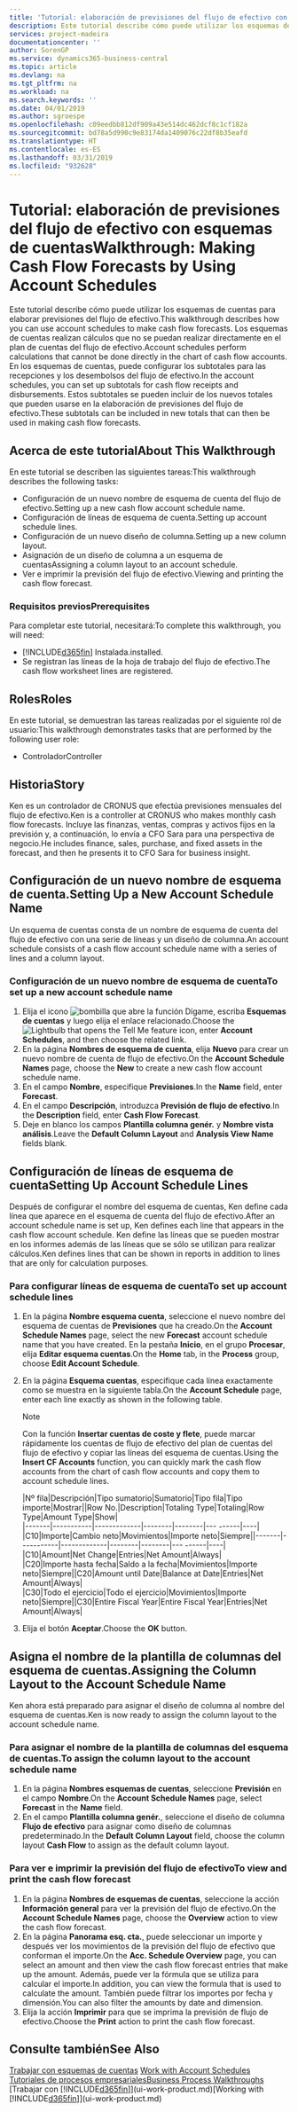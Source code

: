 ```yaml
---
title: 'Tutorial: elaboración de previsiones del flujo de efectivo con esquemas de cuentas | Documentos de Microsoft'
description: Este tutorial describe cómo puede utilizar los esquemas de cuentas para elaborar previsiones del flujo de efectivo. Los esquemas de cuentas realizan cálculos que no se puedan realizar directamente en el plan de cuentas del flujo de efectivo. En los esquemas de cuentas, puede configurar los subtotales para las recepciones y los desembolsos del flujo de efectivo. Estos subtotales se pueden incluir de los nuevos totales que pueden usarse en la elaboración de previsiones del flujo de efectivo.
services: project-madeira
documentationcenter: ''
author: SorenGP
ms.service: dynamics365-business-central
ms.topic: article
ms.devlang: na
ms.tgt_pltfrm: na
ms.workload: na
ms.search.keywords: ''
ms.date: 04/01/2019
ms.author: sgroespe
ms.openlocfilehash: c09eedbb812df909a43e514dc462dcf8c1cf182a
ms.sourcegitcommit: bd78a5d990c9e83174da1409076c22df8b35eafd
ms.translationtype: HT
ms.contentlocale: es-ES
ms.lasthandoff: 03/31/2019
ms.locfileid: "932628"
---
```

# <a name="walkthrough-making-cash-flow-forecasts-by-using-account-schedules"></a><span data-ttu-id="f7575-106">Tutorial: elaboración de previsiones del flujo de efectivo con esquemas de cuentas</span><span class="sxs-lookup"><span data-stu-id="f7575-106">Walkthrough: Making Cash Flow Forecasts by Using Account Schedules</span></span>
<span data-ttu-id="f7575-107">Este tutorial describe cómo puede utilizar los esquemas de cuentas para elaborar previsiones del flujo de efectivo.</span><span class="sxs-lookup"><span data-stu-id="f7575-107">This walkthrough describes how you can use account schedules to make cash flow forecasts.</span></span> <span data-ttu-id="f7575-108">Los esquemas de cuentas realizan cálculos que no se puedan realizar directamente en el plan de cuentas del flujo de efectivo.</span><span class="sxs-lookup"><span data-stu-id="f7575-108">Account schedules perform calculations that cannot be done directly in the chart of cash flow accounts.</span></span> <span data-ttu-id="f7575-109">En los esquemas de cuentas, puede configurar los subtotales para las recepciones y los desembolsos del flujo de efectivo.</span><span class="sxs-lookup"><span data-stu-id="f7575-109">In the account schedules, you can set up subtotals for cash flow receipts and disbursements.</span></span> <span data-ttu-id="f7575-110">Estos subtotales se pueden incluir de los nuevos totales que pueden usarse en la elaboración de previsiones del flujo de efectivo.</span><span class="sxs-lookup"><span data-stu-id="f7575-110">These subtotals can be included in new totals that can then be used in making cash flow forecasts.</span></span>  

## <a name="about-this-walkthrough"></a><span data-ttu-id="f7575-111">Acerca de este tutorial</span><span class="sxs-lookup"><span data-stu-id="f7575-111">About This Walkthrough</span></span>  
<span data-ttu-id="f7575-112">En este tutorial se describen las siguientes tareas:</span><span class="sxs-lookup"><span data-stu-id="f7575-112">This walkthrough describes the following tasks:</span></span>  

- <span data-ttu-id="f7575-113">Configuración de un nuevo nombre de esquema de cuenta del flujo de efectivo.</span><span class="sxs-lookup"><span data-stu-id="f7575-113">Setting up a new cash flow account schedule name.</span></span>  
- <span data-ttu-id="f7575-114">Configuración de líneas de esquema de cuenta.</span><span class="sxs-lookup"><span data-stu-id="f7575-114">Setting up account schedule lines.</span></span>  
- <span data-ttu-id="f7575-115">Configuración de un nuevo diseño de columna.</span><span class="sxs-lookup"><span data-stu-id="f7575-115">Setting up a new column layout.</span></span>  
- <span data-ttu-id="f7575-116">Asignación de un diseño de columna a un esquema de cuentas</span><span class="sxs-lookup"><span data-stu-id="f7575-116">Assigning a column layout to an account schedule.</span></span>  
- <span data-ttu-id="f7575-117">Ver e imprimir la previsión del flujo de efectivo.</span><span class="sxs-lookup"><span data-stu-id="f7575-117">Viewing and printing the cash flow forecast.</span></span>  

### <a name="prerequisites"></a><span data-ttu-id="f7575-118">Requisitos previos</span><span class="sxs-lookup"><span data-stu-id="f7575-118">Prerequisites</span></span>  
<span data-ttu-id="f7575-119">Para completar este tutorial, necesitará:</span><span class="sxs-lookup"><span data-stu-id="f7575-119">To complete this walkthrough, you will need:</span></span>  

- [!INCLUDE[d365fin](includes/d365fin_md.md)] <span data-ttu-id="f7575-120">Instalada.</span><span class="sxs-lookup"><span data-stu-id="f7575-120">installed.</span></span>  
- <span data-ttu-id="f7575-121">Se registran las líneas de la hoja de trabajo del flujo de efectivo.</span><span class="sxs-lookup"><span data-stu-id="f7575-121">The cash flow worksheet lines are registered.</span></span>  

## <a name="roles"></a><span data-ttu-id="f7575-122">Roles</span><span class="sxs-lookup"><span data-stu-id="f7575-122">Roles</span></span>  
<span data-ttu-id="f7575-123">En este tutorial, se demuestran las tareas realizadas por el siguiente rol de usuario:</span><span class="sxs-lookup"><span data-stu-id="f7575-123">This walkthrough demonstrates tasks that are performed by the following user role:</span></span>  

- <span data-ttu-id="f7575-124">Controlador</span><span class="sxs-lookup"><span data-stu-id="f7575-124">Controller</span></span>  

## <a name="story"></a><span data-ttu-id="f7575-125">Historia</span><span class="sxs-lookup"><span data-stu-id="f7575-125">Story</span></span>  
<span data-ttu-id="f7575-126">Ken es un controlador de CRONUS que efectúa previsiones mensuales del flujo de efectivo.</span><span class="sxs-lookup"><span data-stu-id="f7575-126">Ken is a controller at CRONUS who makes monthly cash flow forecasts.</span></span> <span data-ttu-id="f7575-127">Incluye las finanzas, ventas, compras y activos fijos en la previsión y, a continuación, lo envía a CFO Sara para una perspectiva de negocio.</span><span class="sxs-lookup"><span data-stu-id="f7575-127">He includes finance, sales, purchase, and fixed assets in the forecast, and then he presents it to CFO Sara for business insight.</span></span>  

## <a name="setting-up-a-new-account-schedule-name"></a><span data-ttu-id="f7575-128">Configuración de un nuevo nombre de esquema de cuenta.</span><span class="sxs-lookup"><span data-stu-id="f7575-128">Setting Up a New Account Schedule Name</span></span>  
<span data-ttu-id="f7575-129">Un esquema de cuentas consta de un nombre de esquema de cuenta del flujo de efectivo con una serie de líneas y un diseño de columna.</span><span class="sxs-lookup"><span data-stu-id="f7575-129">An account schedule consists of a cash flow account schedule name with a series of lines and a column layout.</span></span>  

### <a name="to-set-up-a-new-account-schedule-name"></a><span data-ttu-id="f7575-130">Configuración de un nuevo nombre de esquema de cuenta</span><span class="sxs-lookup"><span data-stu-id="f7575-130">To set up a new account schedule name</span></span>  

1.  <span data-ttu-id="f7575-131">Elija el icono ![bombilla que abre la función Dígame](media/ui-search/search_small.png "Dígame que desea hacer"), escriba **Esquemas de cuentas** y luego elija el enlace relacionado.</span><span class="sxs-lookup"><span data-stu-id="f7575-131">Choose the ![Lightbulb that opens the Tell Me feature](media/ui-search/search_small.png "Tell me what you want to do") icon, enter **Account Schedules**, and then choose the related link.</span></span>  
2.  <span data-ttu-id="f7575-132">En la página **Nombres de esquema de cuenta**, elija **Nuevo** para crear un nuevo nombre de cuenta de flujo de efectivo.</span><span class="sxs-lookup"><span data-stu-id="f7575-132">On the **Account Schedule Names** page, choose the **New** to create a new cash flow account schedule name.</span></span>  
3.  <span data-ttu-id="f7575-133">En el campo **Nombre**, especifique **Previsiones**.</span><span class="sxs-lookup"><span data-stu-id="f7575-133">In the **Name** field, enter **Forecast**.</span></span>  
4.  <span data-ttu-id="f7575-134">En el campo **Descripción**, introduzca **Previsión de flujo de efectivo**.</span><span class="sxs-lookup"><span data-stu-id="f7575-134">In the **Description** field, enter **Cash Flow Forecast**.</span></span>  
5.  <span data-ttu-id="f7575-135">Deje en blanco los campos **Plantilla columna genér.** y **Nombre vista análisis**.</span><span class="sxs-lookup"><span data-stu-id="f7575-135">Leave the **Default Column Layout** and **Analysis View Name** fields blank.</span></span>  

## <a name="setting-up-account-schedule-lines"></a><span data-ttu-id="f7575-136">Configuración de líneas de esquema de cuenta</span><span class="sxs-lookup"><span data-stu-id="f7575-136">Setting Up Account Schedule Lines</span></span>  
<span data-ttu-id="f7575-137">Después de configurar el nombre del esquema de cuentas, Ken define cada línea que aparece en el esquema de cuenta del flujo de efectivo.</span><span class="sxs-lookup"><span data-stu-id="f7575-137">After an account schedule name is set up, Ken defines each line that appears in the cash flow account schedule.</span></span> <span data-ttu-id="f7575-138">Ken define las líneas que se pueden mostrar en los informes además de las líneas que se sólo se utilizan para realizar cálculos.</span><span class="sxs-lookup"><span data-stu-id="f7575-138">Ken defines lines that can be shown in reports in addition to lines that are only for calculation purposes.</span></span>  

### <a name="to-set-up-account-schedule-lines"></a><span data-ttu-id="f7575-139">Para configurar líneas de esquema de cuenta</span><span class="sxs-lookup"><span data-stu-id="f7575-139">To set up account schedule lines</span></span>  

1.  <span data-ttu-id="f7575-140">En la página **Nombre esquema cuenta**, seleccione el nuevo nombre del esquema de cuentas de **Previsiones** que ha creado.</span><span class="sxs-lookup"><span data-stu-id="f7575-140">On the **Account Schedule Names** page, select the new **Forecast** account schedule name that you have created.</span></span> <span data-ttu-id="f7575-141">En la pestaña **Inicio**, en el grupo **Procesar**, elija **Editar esquema cuentas**.</span><span class="sxs-lookup"><span data-stu-id="f7575-141">On the **Home** tab, in the **Process** group, choose **Edit Account Schedule**.</span></span>  
2.  <span data-ttu-id="f7575-142">En la página **Esquema cuentas**, especifique cada línea exactamente como se muestra en la siguiente tabla.</span><span class="sxs-lookup"><span data-stu-id="f7575-142">On the **Account Schedule** page, enter each line exactly as shown in the following table.</span></span>  

    > [!NOTE]  
    >  <span data-ttu-id="f7575-143">Con la función **Insertar cuentas de coste y flete**, puede marcar rápidamente los cuentas de flujo de efectivo del plan de cuentas del flujo de efectivo y copiar las líneas del esquema de cuentas.</span><span class="sxs-lookup"><span data-stu-id="f7575-143">Using the **Insert CF Accounts** function, you can quickly mark the cash flow accounts from the chart of cash flow accounts and copy them to account schedule lines.</span></span>  

    <span data-ttu-id="f7575-144">|Nº fila|Descripción|Tipo sumatorio|Sumatorio|Tipo fila|Tipo importe|Mostrar|</span><span class="sxs-lookup"><span data-stu-id="f7575-144">|Row No.|Description|Totaling Type|Totaling|Row Type|Amount Type|Show|</span></span>  
    <span data-ttu-id="f7575-145">|-------|-----------|-------------|--------|--------|---  ------|----| |C10|Importe|Cambio neto|Movimientos|Importe neto|Siempre|</span><span class="sxs-lookup"><span data-stu-id="f7575-145">|-------|-----------|-------------|--------|--------|---  ------|----| |C10|Amount|Net Change|Entries|Net Amount|Always|</span></span>  
    <span data-ttu-id="f7575-146">|C20|Importe hasta fecha|Saldo a la fecha|Movimientos|Importe neto|Siempre|</span><span class="sxs-lookup"><span data-stu-id="f7575-146">|C20|Amount until Date|Balance at Date|Entries|Net Amount|Always|</span></span>  
    <span data-ttu-id="f7575-147">|C30|Todo el ejercicio|Todo el ejercicio|Movimientos|Importe neto|Siempre|</span><span class="sxs-lookup"><span data-stu-id="f7575-147">|C30|Entire Fiscal Year|Entire Fiscal Year|Entries|Net Amount|Always|</span></span>  

4.  <span data-ttu-id="f7575-148">Elija el botón **Aceptar**.</span><span class="sxs-lookup"><span data-stu-id="f7575-148">Choose the **OK** button.</span></span>  

## <a name="assigning-the-column-layout-to-the-account-schedule-name"></a><span data-ttu-id="f7575-149">Asigna el nombre de la plantilla de columnas del esquema de cuentas.</span><span class="sxs-lookup"><span data-stu-id="f7575-149">Assigning the Column Layout to the Account Schedule Name</span></span>  
<span data-ttu-id="f7575-150">Ken ahora está preparado para asignar el diseño de columna al nombre del esquema de cuentas.</span><span class="sxs-lookup"><span data-stu-id="f7575-150">Ken is now ready to assign the column layout to the account schedule name.</span></span>  

### <a name="to-assign-the-column-layout-to-the-account-schedule-name"></a><span data-ttu-id="f7575-151">Para asignar el nombre de la plantilla de columnas del esquema de cuentas.</span><span class="sxs-lookup"><span data-stu-id="f7575-151">To assign the column layout to the account schedule name</span></span>  

1.  <span data-ttu-id="f7575-152">En la página **Nombres esquemas de cuentas**, seleccione **Previsión** en el campo **Nombre**.</span><span class="sxs-lookup"><span data-stu-id="f7575-152">On the **Account Schedule Names** page, select **Forecast** in the **Name** field.</span></span>  
2.  <span data-ttu-id="f7575-153">En el campo **Plantilla columna genér.**, seleccione el diseño de columna **Flujo de efectivo** para asignar como diseño de columnas predeterminado.</span><span class="sxs-lookup"><span data-stu-id="f7575-153">In the **Default Column Layout** field, choose the column layout **Cash Flow** to assign as the default column layout.</span></span>  

### <a name="to-view-and-print-the-cash-flow-forecast"></a><span data-ttu-id="f7575-154">Para ver e imprimir la previsión del flujo de efectivo</span><span class="sxs-lookup"><span data-stu-id="f7575-154">To view and print the cash flow forecast</span></span>  
1.  <span data-ttu-id="f7575-155">En la página **Nombres de esquemas de cuentas**, seleccione la acción **Información general** para ver la previsión del flujo de efectivo.</span><span class="sxs-lookup"><span data-stu-id="f7575-155">On the **Account Schedule Names** page, choose the **Overview** action to view the cash flow forecast.</span></span>  
2.  <span data-ttu-id="f7575-156">En la página **Panorama esq. cta.**, puede seleccionar un importe y después ver los movimientos de la previsión del flujo de efectivo que conforman el importe.</span><span class="sxs-lookup"><span data-stu-id="f7575-156">On the **Acc. Schedule Overview** page, you can select an amount and then view the cash flow forecast entries that make up the amount.</span></span> <span data-ttu-id="f7575-157">Además, puede ver la fórmula que se utiliza para calcular el importe.</span><span class="sxs-lookup"><span data-stu-id="f7575-157">In addition, you can view the formula that is used to calculate the amount.</span></span> <span data-ttu-id="f7575-158">También puede filtrar los importes por fecha y dimensión.</span><span class="sxs-lookup"><span data-stu-id="f7575-158">You can also filter the amounts by date and dimension.</span></span>  
3.  <span data-ttu-id="f7575-159">Elija la acción **Imprimir** para que se imprima la previsión de flujo de efectivo.</span><span class="sxs-lookup"><span data-stu-id="f7575-159">Choose the **Print** action to print the cash flow forecast.</span></span>  

## <a name="see-also"></a><span data-ttu-id="f7575-160">Consulte también</span><span class="sxs-lookup"><span data-stu-id="f7575-160">See Also</span></span>  
 <span data-ttu-id="f7575-161">[Trabajar con esquemas de cuentas](bi-how-work-account-schedule.md) </span><span class="sxs-lookup"><span data-stu-id="f7575-161">[Work with Account Schedules](bi-how-work-account-schedule.md) </span></span>  
 [<span data-ttu-id="f7575-162">Tutoriales de procesos empresariales</span><span class="sxs-lookup"><span data-stu-id="f7575-162">Business Process Walkthroughs</span></span>](walkthrough-business-process-walkthroughs.md)  
 <span data-ttu-id="f7575-163">[Trabajar con [!INCLUDE[d365fin](includes/d365fin_md.md)]](ui-work-product.md)</span><span class="sxs-lookup"><span data-stu-id="f7575-163">[Working with [!INCLUDE[d365fin](includes/d365fin_md.md)]](ui-work-product.md)</span></span>

